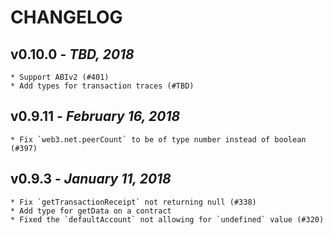 # CHANGELOG

## v0.10.0 - _TBD, 2018_

    * Support ABIv2 (#401)
    * Add types for transaction traces (#TBD)

## v0.9.11 - _February 16, 2018_

    * Fix `web3.net.peerCount` to be of type number instead of boolean (#397)

## v0.9.3 - _January 11, 2018_

    * Fix `getTransactionReceipt` not returning null (#338)
    * Add type for getData on a contract
    * Fixed the `defaultAccount` not allowing for `undefined` value (#320)
